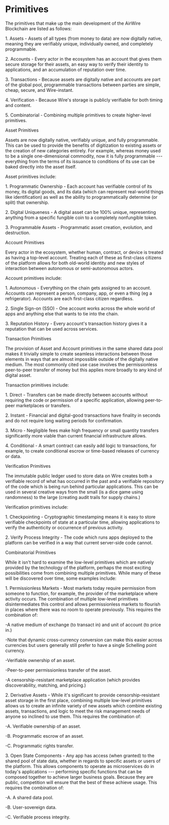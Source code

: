 Primitives
==========

The primitives that make up the main development of the AirWire Blockchain are listed as follows:

1\.  Assets - Assets of all types (from money to data) are now digitally native, meaning they are verifiably unique, individually owned, and completely programmable.

2\.  Accounts  - Every actor in the ecosystem has an account that gives them secure storage for their assets, an easy way to verify their identity to applications, and an accumulation of reputation over time.

3\.  Transactions - Because assets are digitally native and accounts are part of the global pool, programmable transactions between parties are simple, cheap, secure, and Wire-instant.

4\.  Verification - Because Wire's storage is publicly verifiable for both timing and content.

5\.  Combinatorial  - Combining multiple primitives to create higher-level primitives.

Asset Primitives

Assets are now digitally native, verifiably unique, and fully programmable.  This can be used to provide the benefits of digitization to existing assets or the creation of new categories entirely. For example, whereas money used to be a single one-dimensional commodity, now it is fully programmable --- everything from the terms of its issuance to conditions of its use can be baked directly into the asset itself.

Asset primitives include:

1\.  Programmatic Ownership - Each account has verifiable control of its money, its digital goods, and its data (which can represent real-world things like identification) as well as the ability to programmatically determine (or split) that ownership.

2\.  Digital Uniqueness - A digital asset can be 100% unique, representing anything from a specific fungible coin to a completely nonfungible token.

3\.  Programmable Assets - Programmatic asset creation, evolution, and destruction.

Account Primitives

Every actor in the ecosystem, whether human, contract, or device is treated as having a top-level account.  Treating each of these as first-class citizens of the platform allows for both old-world identity and new styles of interaction between autonomous or semi-autonomous actors. 

Account primitives include:

1\.  Autonomous - Everything on the chain gets assigned to an account. Accounts can represent a person, company, app, or even a thing (eg a refrigerator).  Accounts are each first-class citizen regardless.

2\.  Single Sign-on (SSO) - One account works across the whole world of apps and anything else that wants to tie into the chain.

3\.  Reputation History - Every account's transaction history gives it a reputation that can be used across services.

Transaction Primitives

The provision of Asset and Account primitives in the same shared data pool makes it trivially simple to create seamless interactions between those elements in ways that are almost impossible outside of the digitally native medium. The most commonly cited use case involves the permissionless peer-to-peer transfer of money but this applies more broadly to any kind of digital asset.

Transaction primitives include:

1\.  Direct - Transfers can be made directly between accounts without requiring the code or permission of a specific application, allowing peer-to-peer marketplaces or transfers.

2\.  Instant - Financial and digital-good transactions have finality in seconds and do not require long waiting periods for confirmation.

3\.  Micro - Negligible fees make high frequency or small quantity transfers significantly more viable than current financial infrastructure allows.

4\.  Conditional - A smart contract can easily add logic to transactions, for example, to create conditional escrow or time-based releases of currency or data.

Verification Primitives

The immutable public ledger used to store data on Wire creates both a verifiable record of what has occurred in the past and a verifiable repository of the code which is being run behind particular applications.  This can be used in several creative ways from the small (is a dice game using randomness) to the large (creating audit trails for supply chains.)

Verification primitives include:

1\.  Checkpointing - Cryptographic timestamping means it is easy to store verifiable checkpoints of state at a particular time, allowing applications to verify the authenticity or occurrence of previous activity.

2\.  Verify Process Integrity - The code which runs apps deployed to the platform can be verified in a way that current server-side code cannot.

Combinatorial Primitives

While it isn't hard to examine the low-level primitives which are natively provided by the technology of the platform, perhaps the most exciting possibilities come from combining multiple primitives.  While many of these will be discovered over time, some examples include:

1\.  Permissionless Markets - Most markets today require permission from someone to function, for example, the provider of the marketplace where activity occurs.  The combination of multiple low-level primitives disintermediates this control and allows permissionless markets to flourish in places where there was no room to operate previously.  This requires the combination of: 

-A native medium of exchange (to transact in) and unit of account (to price in.)

-Note that dynamic cross-currency conversion can make this easier across currencies but users generally still prefer to have a single Schelling point currency.

-Verifiable ownership of an asset.

-Peer-to-peer permissionless transfer of the asset.

-A censorship-resistant marketplace application (which provides discoverability, matching, and pricing.)

2\.  Derivative Assets - While it's significant to provide censorship-resistant asset storage in the first place, combining multiple low-level primitives allows us to create an infinite variety of new assets which combine existing assets, transactions, and logic to meet the risk management needs of anyone so inclined to use them. This requires the combination of:

-A.  Verifiable ownership of an asset.

-B.  Programmatic escrow of an asset.

-C.  Programmatic rights transfer.

3\.  Open State Components - Any app has access (when granted) to the shared pool of state data, whether in regards to specific assets or users of the platform. This allows components to operate as microservices do in today's applications --- performing specific functions that can be composed together to achieve larger business goals.  Because they are public, competition will ensure that the best of these achieve usage. This requires the combination of:

-A.  A shared data pool.

-B.  User-sovereign data.

-C.  Verifiable process integrity.
